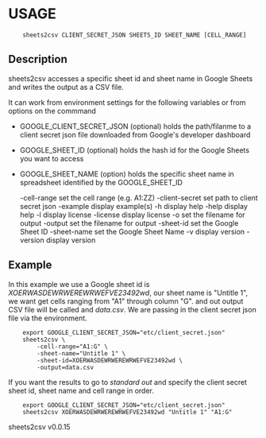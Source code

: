 
# USAGE

```
    sheets2csv CLIENT_SECRET_JSON SHEETS_ID SHEET_NAME [CELL_RANGE]
```

## Description

sheets2csv accesses a specific sheet id and sheet name in Google Sheets and writes the output as
a CSV file.

It can work from environment settings for the following variables or from options on the commmand

+ GOOGLE_CLIENT_SECRET_JSON (optional) holds the path/filanme to a client secret json file downloaded from Google's developer dashboard
+ GOOGLE_SHEET_ID (optional) holds the hash id for the Google Sheets you want to access
+ GOOGLE_SHEET_NAME (option) holds the specific sheet name in spreadsheet identified by the GOOGLE_SHEET_ID


	-cell-range	set the cell range (e.g. A1:ZZ)
	-client-secret	set path to client secret json
	-example	display example(s)
	-h	display help
	-help	display help
	-l	display license
	-license	display license
	-o	set the filename for output
	-output	set the filename for output
	-sheet-id	set the Google Sheet ID
	-sheet-name	set the Google Sheet Name
	-v	display version
	-version	display version


## Example

In this example we use a Google sheet id is _XOERWASDEWRWEREWRWEFVE23492wd_,
our sheet name is "Untitle 1", we want get cells ranging from "A1" through 
column "G". and out output CSV file will be called
and *data.csv*. We are passing in the client secret json file via the 
environment.

```shell
    export GOOGLE_CLIENT_SECRET_JSON="etc/client_secret.json"
    sheets2csv \
        -cell-range="A1:G" \
        -sheet-name="Untitle 1" \
        -sheet-id=XOERWASDEWRWEREWRWEFVE23492wd \
        -output=data.csv
```

If you want the results to go to *standard out* and specify the 
client secret sheet id, sheet name and cell range in order.

```shell
    export GOOGLE_CLIENT_SECRET_JSON="etc/client_secret.json"
    sheets2csv XOERWASDEWRWEREWRWEFVE23492wd "Untitle 1" "A1:G"
```

sheets2csv v0.0.15
